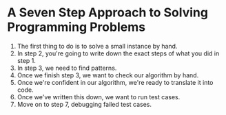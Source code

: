 # A Seven Step Approach to Solving Programming Problems
1) The first thing to do is to solve a small instance by hand.
2) In step 2, you're going to write down the exact steps of what you did in step 1.
3) In step 3, we need to find patterns.
4) Once we finish step 3, we want to check our algorithm by hand.
5) Once we're confident in our algorithm, we're ready to translate it into code.
6) Once we've written this down, we want to run test cases.
7) Move on to step 7, debugging failed test cases.
